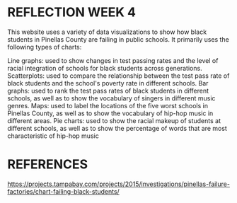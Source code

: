 # REFLECTION WEEK 4


This website uses a variety of data visualizations to show how black students in Pinellas County are failing in public schools. It primarily uses the following types of charts:

Line graphs: used to show changes in test passing rates and the level of racial integration of schools for black students across generations.
Scatterplots: used to compare the relationship between the test pass rate of black students and the school's poverty rate in different schools.
Bar graphs: used to rank the test pass rates of black students in different schools, as well as to show the vocabulary of singers in different music genres.
Maps: used to label the locations of the five worst schools in Pinellas County, as well as to show the vocabulary of hip-hop music in different areas.
Pie charts: used to show the racial makeup of students at different schools, as well as to show the percentage of words that are most characteristic of hip-hop music

# REFERENCES

https://projects.tampabay.com/projects/2015/investigations/pinellas-failure-factories/chart-failing-black-students/
